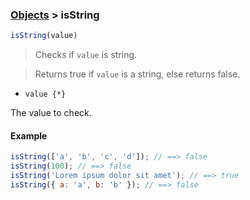 ### [Objects](../) > isString

```js
isString(value)
```

>Checks if <code>value</code> is string.

>Returns true if <code>value</code> is a string, else returns false.

- <code>value {\*}</code>

The value to check.

#### Example
```js
isString(['a', 'b', 'c', 'd']); // ==> false
isString(100); // ==> false
isString('Lorem ipsum dolor sit amet'); // ==> true
isString({ a: 'a', b: 'b' }); // ==> false
```
